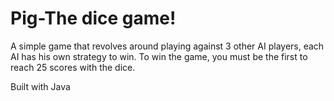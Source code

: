 # Pig-The dice game!

A simple game that revolves around playing against 3 other AI players, each AI has his own strategy to win.
To win the game, you must be the first to reach 25 scores with the dice.

Built with Java
